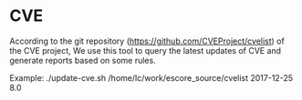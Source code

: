 # CVE
According to the git repository (https://github.com/CVEProject/cvelist) of the CVE project,
We use this tool to query the latest updates of CVE and generate reports based on some rules. 


Example:
    ./update-cve.sh /home/lc/work/escore_source/cvelist 2017-12-25 8.0

 
